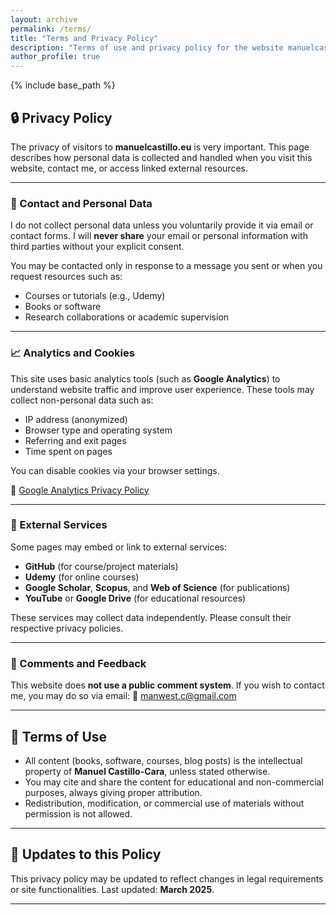 ```yaml
---
layout: archive
permalink: /terms/
title: "Terms and Privacy Policy"
description: "Terms of use and privacy policy for the website manuelcastillo.eu, managed by Professor Manuel Castillo-Cara."
author_profile: true
---
```


{% include base_path %}

## 🔒 Privacy Policy

The privacy of visitors to **manuelcastillo.eu** is very important. This page describes how personal data is collected and handled when you visit this website, contact me, or access linked external resources.

---

### 📩 Contact and Personal Data

I do not collect personal data unless you voluntarily provide it via email or contact forms. I will **never share** your email or personal information with third parties without your explicit consent.

You may be contacted only in response to a message you sent or when you request resources such as:
- Courses or tutorials (e.g., Udemy)
- Books or software
- Research collaborations or academic supervision

---

### 📈 Analytics and Cookies

This site uses basic analytics tools (such as **Google Analytics**) to understand website traffic and improve user experience. These tools may collect non-personal data such as:

- IP address (anonymized)
- Browser type and operating system
- Referring and exit pages
- Time spent on pages

You can disable cookies via your browser settings.

🔗 [Google Analytics Privacy Policy](https://www.google.com/analytics/learn/privacy.html)

---

### 🧠 External Services

Some pages may embed or link to external services:

- **GitHub** (for course/project materials)
- **Udemy** (for online courses)
- **Google Scholar**, **Scopus**, and **Web of Science** (for publications)
- **YouTube** or **Google Drive** (for educational resources)

These services may collect data independently. Please consult their respective privacy policies.

---

### 📝 Comments and Feedback

This website does **not use a public comment system**. If you wish to contact me, you may do so via email:
📧 [manwest.c@gmail.com](mailto:manwest.c@gmail.com)

---

## 📘 Terms of Use

- All content (books, software, courses, blog posts) is the intellectual property of **Manuel Castillo-Cara**, unless stated otherwise.
- You may cite and share the content for educational and non-commercial purposes, always giving proper attribution.
- Redistribution, modification, or commercial use of materials without permission is not allowed.

---

## 🔁 Updates to this Policy

This privacy policy may be updated to reflect changes in legal requirements or site functionalities. Last updated: **March 2025**.

---